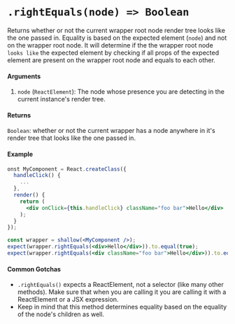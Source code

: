 # `.rightEquals(node) => Boolean`

Returns whether or not the current wrapper root node render tree looks like the one passed in. Equality is based on the expected element (`node`) and not on the wrapper root node. It will determine if the the wrapper root node `looks like` the expected element by checking if all props of the expected element are present on the wrapper root node and equals to each other.


#### Arguments

1. `node` (`ReactElement`): The node whose presence you are detecting in the current instance's
render tree.



#### Returns

`Boolean`: whether or not the current wrapper has a node anywhere in it's render tree that looks
like the one passed in.



#### Example


```jsx
onst MyComponent = React.createClass({
  handleClick() {
    ...
  },
  render() {
    return (
      <div onClick={this.handleClick} className="foo bar">Hello</div>
    );
  }
});

const wrapper = shallow(<MyComponent />);
expect(wrapper.rightEquals(<div>Hello</div>)).to.equal(true);
expect(wrapper.rightEquals(<div className="foo bar">Hello</div>)).to.equal(true);
```


#### Common Gotchas

- `.rightEquals()` expects a ReactElement, not a selector (like many other methods). Make sure that
when you are calling it you are calling it with a ReactElement or a JSX expression.
- Keep in mind that this method determines equality based on the equality of the node's children as
well.
